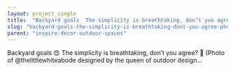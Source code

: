 ```yaml
---
layout: project_single
title:  "Backyard goals  The simplicity is breathtaking, don’t you agree?  (Photo of @thelittlewhiteabode designed by the queen of outdoor design…"
slug: "backyard-goals-the-simplicity-is-breathtaking-dont-you-agree-photo-of-at-thelittlewhiteabode-designed-by"
parent: "inspire-decor-outdoor-spaces"
---
```

Backyard goals 😍 The simplicity is breathtaking, don’t you agree? 🌴 (Photo of @thelittlewhiteabode designed by the queen of outdoor design…
